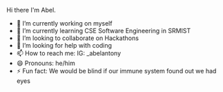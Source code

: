  Hi there I'm Abel.

- 🔭 I’m currently working on myself
- 🌱 I’m currently learning CSE Software Engineering in SRMIST
- 👯 I’m looking to collaborate on Hackathons
- 🤔 I’m looking for help with coding
- 📫 How to reach me: IG: _abelantony 
- 😄 Pronouns: he/him
- ⚡ Fun fact: We would be blind if our immune system found out we had eyes

